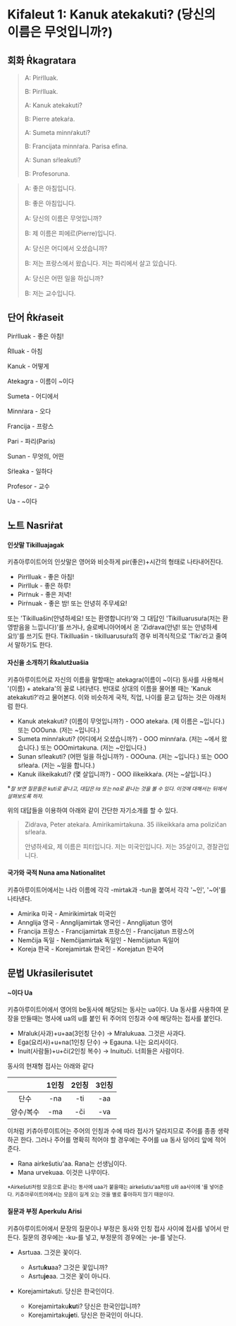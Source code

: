 # Kifaleut 1: Kanuk atekakuti? (당신의 이름은 무엇입니까?)





## 회화 Ṙkagratara



> A: Pirṙlluak.
>
> B: Pirṙlluak.
>
> A: Kanuk atekakuti?
>
> B: Pierre atekaṙa.
>
> A: Sumeta minnṙakuti?
>
> B: Francijata minnṙaṙa. Parisa efina.
>
> A: Sunan sṙleakuti?
>
> B: Profesoruna.



> A: 좋은 아침입니다.
>
> B: 좋은 아침입니다.
>
> A: 당신의 이름은 무엇입니까?
>
> B: 제 이름은 피에르(Pierre)입니다.
>
> A: 당신은 어디에서 오셨습니까?
>
> B: 저는 프랑스에서 왔습니다. 저는 파리에서 살고 있습니다.
>
> A: 당신은 어떤 일을 하십니까?
>
> B: 저는 교수입니다.





## 단어 Ṙkṙaseit



Pirṙlluak - 좋은 아침!

Ṙlluak - 아침

Kanuk - 어떻게

Atekagra - 이름이 ~이다

Sumeta - 어디에서

Minnṙara - 오다

Francija - 프랑스

Pari - 파리(Paris)

Sunan - 무엇의, 어떤

Sṙleaka - 일하다

Profesor - 교수

Ua - ~이다





## 노트 Nasriṙat



#### 인삿말 Tikilluajagak

키츄아루이트어의 인삿말은 영어와 비슷하게 pir(좋은)+시간의 형태로 나타내어진다.

- Pirṙlluak - 좋은 아침!
- Pirṙlluk - 좋은 하루!
- Pirṙnuk - 좋은 저녁!
- Pirṙnuak - 좋은 밤! 또는 안녕히 주무세요!

또는 'Tikilluašin(안녕하세요! 또는 환영합니다!)'와 그 대답인 'Tikilluarusuṙa(저는 환영받음을 느낍니다)'를 쓰거나, 슬로베니아어에서 온 'Zidṙava(안녕! 또는 안녕하세요!)'를 쓰기도 한다. Tikilluašin - tikilluarusuṙa의 경우 비격식적으로 'Tiki'라고 줄여서 말하기도 한다.



#### 자신을 소개하기 Ṙkalutžuašia

키츄아루이트어로 자신의 이름을 말할때는 atekagra(이름이 ~이다) 동사를 사용해서 '(이름) + atekaṙa'의 꼴로 나타낸다. 반대로 상대의 이름을 물어볼 때는 'Kanuk atekakuti?'라고 물어본다. 이와 비슷하게 국적, 직업, 나이를 묻고 답하는 것은 아래처럼 한다.

- Kanuk atekakuti? (이름이 무엇입니까?) - OOO atekaṙa. (제 이름은 ~입니다.) 또는 OOOuna. (저는 ~입니다.)
- Sumeta minnṙakuti? (어디에서 오셨습니까?) - OOO minnṙaṙa. (저는 ~에서 왔습니다.) 또는 OOOmirtakuna. (저는 ~인입니다.)
- Sunan sṙleakuti? (어떤 일을 하십니까?) - OOOuna. (저는 ~입니다.) 또는 OOO sṙleaṙa. (저는 ~일을 합니다.)
- Kanuk ilikeikakuti? (몇 살입니까?) - OOO ilikeikkaṙa. (저는 ~살입니다.) 

**<small>잘 보면 질문들은 kuti로 끝나고, 대답은 ṙa 또는 na로 끝나는 것을 볼 수 있다. 이것에 대해서는 뒤에서 살펴보도록 하자.</small>*

위의 대답들을 이용하여 아래와 같이 간단한 자기소개를 할 수 있다.

> Zidṙava, Peter atekaṙa. Amirikamirtakuna. 35 ilikeikkaṙa ama polizičan sṙleaṙa.
>
> 안녕하세요, 제 이름은 피터입니다. 저는 미국인입니다. 저는 35살이고, 경찰관입니다.



#### 국가와 국적 Nuna ama Nationalitet

키츄아루이트어에서는 나라 이름에 각각 -mirtak과 -tun을 붙여서 각각 '~인', '~어'를 나타낸다.

- Amirika 미국 - Amirikimirtak 미국인
- Annglija 영국 - Annglijamirtak 영국인 - Annglijatun 영어
- Francija 프랑스 - Francijamirtak 프랑스인 - Francijatun 프랑스어
- Nemčija 독일 - Nemčijamirtak 독일인 - Nemčijatun 독일어
- Koreja 한국 - Korejamirtak 한국인 - Korejatun 한국어





## 문법 Ukṙasilerisutet



#### ~이다 Ua

키츄아루이트어에서 영어의 be동사에 해당되는 동사는 ua이다. Ua 동사를 사용하여 문장을 만들때는 명사에 ua의 u를 붙인 뒤 주어의 인칭과 수에 해당하는 접사를 붙인다.

- Mṙaluk(사과)+u+aa(3인칭 단수) -> Mṙalukuaa. 그것은 사과다.
- Ega(요리사)+u+na(1인칭 단수) -> Egauna. 나는 요리사이다.
- Inuit(사람들)+u+či(2인칭 복수) -> Inuituči. 너희들은 사람이다.

동사의 현재형 접사는 아래와 같다

|           | 1인칭 | 2인칭 | 3인칭 |
| :-------: | :---: | :---: | :---: |
|   단수    |  -na  |  -ti  |  -aa  |
| 양수/복수 |  -ma  |  -či  |  -va  |

이처럼 키츄아루이트어는 주어의 인칭과 수에 따라 접사가 달라지므로 주어를 종종 생략하곤 한다. 그러나 주어를 명확히 적어야 할 경우에는 주어를 ua 동사 덩어리 앞에 적어준다.

- Rana airkešutiu'aa. Rana는 선생님이다.
- Mana urvekuaa. 이것은 나무이다.

<small>*Airkešuti처럼 모음으로 끝나는 동사에 uaa가 붙을때는 airkešutiu'aa처럼 u와 aa사이에 '를 넣어준다. 키츄아루이트어에서는 모음이 길게 오는 것을 별로 좋아하지 않기 때문이다.</small>



#### 질문과 부정 Aperkulu Aṙisi

키츄아루이트어에서 문장의 질문이나 부정은 동사와 인칭 접사 사이에 접사를 넣어서 만든다. 질문의 경우에는 -ku-를 넣고, 부정문의 경우에는 -je-를 넣는다.

- Asrtuaa. 그것은 꽃이다.
  - Asrtu**ku**aa? 그것은 꽃입니까?
  - Asrtu**je**aa. 그것은 꽃이 아니다.

- Korejamirtakuti. 당신은 한국인이다.
  - Korejamirtaku**ku**ti? 당신은 한국인입니까?
  - Korejamirtaku**je**ti. 당신은 한국인이 아니다.